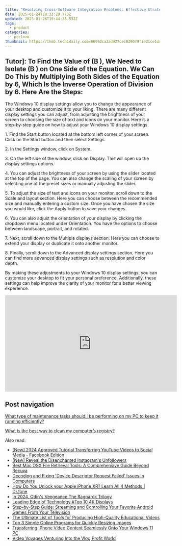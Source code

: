 ```yaml
---
title: "Resolving Cross-Software Integration Problems: Effective Strategies - YL Computing"
date: 2025-01-24T18:33:29.773Z
updated: 2025-01-26T19:44:33.532Z
tags:
  - product
categories:
  - pcclean
thumbnail: https://thmb.techidaily.com/66993ca3ad927cec029079f1e31ce1da86c1e102029671a46187318bc7e5be93.jpg
---
```


## Tutor]: To Find the Value of \(B \), We Need to Isolate \(B \) on One Side of the Equation. We Can Do This by Multiplying Both Sides of the Equation by 6, Which Is the Inverse Operation of Division by 6. Here Are the Steps:

The Windows 10 display settings allow you to change the appearance of your desktop and customize it to your liking. There are many different display settings you can adjust, from adjusting the brightness of your screen to choosing the size of text and icons on your monitor. Here is a step-by-step guide on how to adjust your Windows 10 display settings. 

1\. Find the Start button located at the bottom left corner of your screen. Click on the Start button and then select Settings.

2\. In the Settings window, click on System.

3\. On the left side of the window, click on Display. This will open up the display settings options. 

4\. You can adjust the brightness of your screen by using the slider located at the top of the page. You can also change the scaling of your screen by selecting one of the preset sizes or manually adjusting the slider.

5\. To adjust the size of text and icons on your monitor, scroll down to the Scale and layout section. Here you can choose between the recommended size and manually entering a custom size. Once you have chosen the size you would like, click the Apply button to save your changes.

6\. You can also adjust the orientation of your display by clicking the dropdown menu located under Orientation. You have the options to choose between landscape, portrait, and rotated.

7\. Next, scroll down to the Multiple displays section. Here you can choose to extend your display or duplicate it onto another monitor.

8\. Finally, scroll down to the Advanced display settings section. Here you can find more advanced display settings such as resolution and color depth. 

By making these adjustments to your Windows 10 display settings, you can customize your desktop to fit your personal preference. Additionally, these settings can help improve the clarity of your monitor for a better viewing experience.

<!-- affiliate ads begin -->
<iframe width="560" height="315" src="https://www.youtube.com/embed/PUDdKOsEN74?si=tkZf-KVinjuwmgx9" title="YouTube video player" frameborder="0" allow="accelerometer; autoplay; clipboard-write; encrypted-media; gyroscope; picture-in-picture; web-share" referrerpolicy="strict-origin-when-cross-origin" allowfullscreen></iframe>
<!-- affiliate ads end -->

## Post navigation

[What type of maintenance tasks should I be performing on my PC to keep it running efficiently?](https://tools.techidaily.com/pcclean/products/)

[What is the best way to clean my computer’s registry?](https://tools.techidaily.com/pcclean/products/)

<ins class="adsbygoogle"
     style="display:block"
     data-ad-format="autorelaxed"
     data-ad-client="ca-pub-7571918770474297"
     data-ad-slot="1223367746"></ins>

<ins class="adsbygoogle"
     style="display:block"
     data-ad-client="ca-pub-7571918770474297"
     data-ad-slot="8358498916"
     data-ad-format="auto"
     data-full-width-responsive="true"></ins>

<span class="atpl-alsoreadstyle">Also read:</span>
<div><ul>
<li><a href="https://facebook-videos.techidaily.com/new-2024-approved-tutorial-transferring-youtube-videos-to-social-media-facebook-edition/"><u>[New] 2024 Approved Tutorial Transferring YouTube Videos to Social Media - Facebook Edition</u></a></li>
<li><a href="https://instagram-video-files.techidaily.com/new-reveal-the-disenchanted-instagrams-unfollowers/"><u>[New] Reveal the Disenchanted Instagram's Unfollowers</u></a></li>
<li><a href="https://win-hot.techidaily.com/best-mac-osx-file-retrieval-tools-a-comprehensive-guide-beyond-recuva/"><u>Best Mac OSX File Retrieval Tools: A Comprehensive Guide Beyond Recuva</u></a></li>
<li><a href="https://win-studio.techidaily.com/decoding-and-fixing-device-descriptor-request-failed-issues-in-computers/"><u>Decoding and Fixing 'Device Descriptor Request Failed' Issues in Computers</u></a></li>
<li><a href="https://iphone-unlock.techidaily.com/how-do-you-unlock-your-apple-iphone-xr-learn-all-4-methods-drfone-by-drfone-ios/"><u>How Do You Unlock your Apple iPhone XR? Learn All 4 Methods | Dr.fone</u></a></li>
<li><a href="https://screen-recording.techidaily.com/in-2024-odins-vengeance-the-ragnarok-trilogy/"><u>In 2024, Odin's Vengeance The Ragnarok Trilogy</u></a></li>
<li><a href="https://article-posts.techidaily.com/leading-edge-of-technology-top-10-4k-displays/"><u>Leading Edge of Technology #Top 10 4K Displays</u></a></li>
<li><a href="https://win-hot.techidaily.com/step-by-step-guide-streaming-and-controlling-your-favorite-android-games-from-your-television/"><u>Step-by-Step Guide: Streaming and Controlling Your Favorite Android Games From Your Television</u></a></li>
<li><a href="https://win-hot.techidaily.com/the-ultimate-list-of-tools-for-producing-high-quality-educational-videos/"><u>The Ultimate List of Tools for Producing High-Quality Educational Videos</u></a></li>
<li><a href="https://win-hot.techidaily.com/top-3-simple-online-programs-for-quickly-resizing-images/"><u>Top 3 Simple Online Programs for Quickly Resizing Images</u></a></li>
<li><a href="https://win-hot.techidaily.com/transferring-iphone-video-content-seamlessly-onto-your-windows-11-pc/"><u>Transferring iPhone Video Content Seamlessly Onto Your Windows 11 PC</u></a></li>
<li><a href="https://youtube-web.techidaily.com/-voyages-venturing-into-the-vlog-profit-world/"><u>Video Voyages Venturing Into the Vlog Profit World</u></a></li>
</ul></div>

